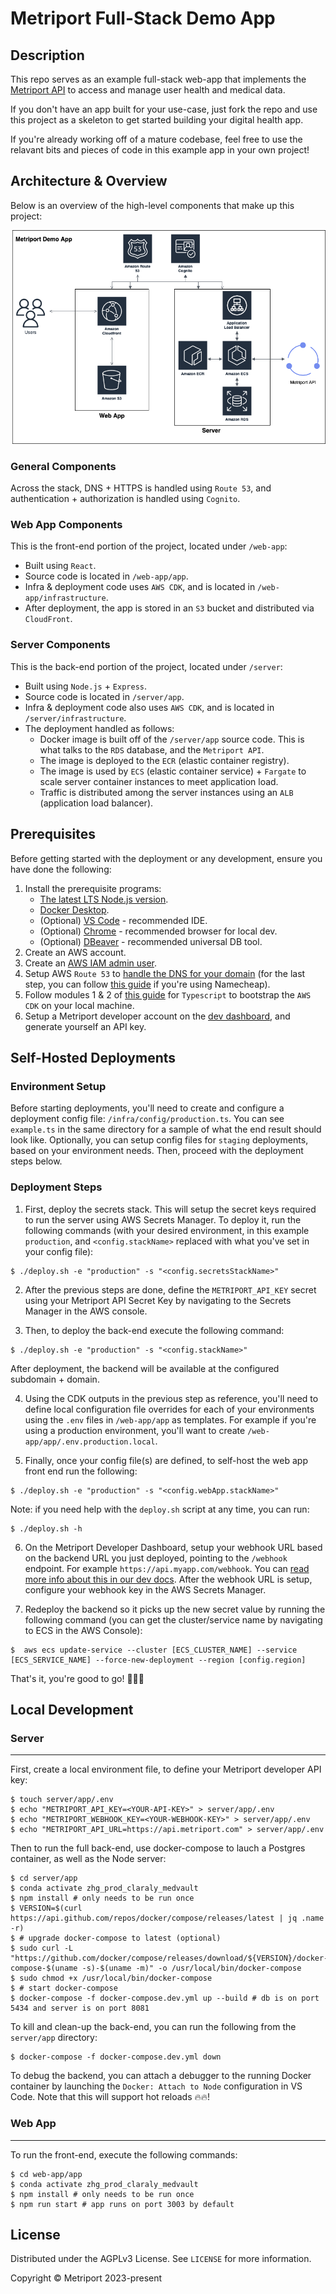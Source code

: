 # **Metriport Full-Stack Demo App**

## **Description**

This repo serves as an example full-stack web-app that implements the [Metriport API](https://metriport.com/) to access and manage user health and medical data.

If you don't have an app built for your use-case, just fork the repo and use this project as a skeleton to get started building your digital health app.

If you're already working off of a mature codebase, feel free to use the relavant bits and pieces of code in this example app in your own project!

## **Architecture & Overview**

Below is an overview of the high-level components that make up this project:

![Metriport Demo App Architecture Diagram](assets/DemoAppArchitecture.png?raw=true "Architecture Diagram")

### General Components

Across the stack, DNS + HTTPS is handled using `Route 53`, and authentication + authorization is handled using `Cognito`.

### Web App Components

This is the front-end portion of the project, located under `/web-app`:

- Built using `React`.
- Source code is located in `/web-app/app`.
- Infra & deployment code uses `AWS CDK`, and is located in `/web-app/infrastructure`.
- After deployment, the app is stored in an `S3` bucket and distributed via `CloudFront`.

### Server Components

This is the back-end portion of the project, located under `/server`:

- Built using `Node.js` + `Express`.
- Source code is located in `/server/app`.
- Infra & deployment code also uses `AWS CDK`, and is located in `/server/infrastructure`.
- The deployment handled as follows:
  - Docker image is built off of the `/server/app` source code. This is what talks to the `RDS` database, and the `Metriport API`.
  - The image is deployed to the `ECR` (elastic container registry).
  - The image is used by `ECS` (elastic container service) + `Fargate` to scale server container instances to meet application load.
  - Traffic is distributed among the server instances using an `ALB` (application load balancer).

## **Prerequisites**

Before getting started with the deployment or any development, ensure you have done the following:

1. Install the prerequisite programs:
   - [The latest LTS Node.js version](https://nodejs.org/en/download/).
   - [Docker Desktop](https://www.docker.com/products/docker-desktop/).
   - (Optional) [VS Code](https://code.visualstudio.com/) - recommended IDE.
   - (Optional) [Chrome](https://www.google.com/chrome/) - recommended browser for local dev.
   - (Optional) [DBeaver](https://dbeaver.io/) - recommended universal DB tool.
2. Create an AWS account.
3. Create an [AWS IAM admin user](https://docs.aws.amazon.com/IAM/latest/UserGuide/getting-started_create-admin-group.html).
4. Setup AWS `Route 53` to [handle the DNS for your domain](https://docs.aws.amazon.com/Route53/latest/DeveloperGuide/migrate-dns-domain-inactive.html) (for the last step, you can follow [this guide](https://www.namecheap.com/support/knowledgebase/article.aspx/10371/2208/how-do-i-link-my-domain-to-amazon-web-services/) if you're using Namecheap).
5. Follow modules 1 & 2 of [this guide](https://aws.amazon.com/getting-started/guides/setup-cdk/) for `Typescript` to bootstrap the `AWS CDK` on your local machine.
6. Setup a Metriport developer account on the [dev dashboard](https://dash.metriport.com/), and generate yourself an API key.

## **Self-Hosted Deployments**

### **Environment Setup**

Before starting deployments, you'll need to create and configure a deployment config file: `/infra/config/production.ts`. You can see `example.ts` in the same directory for a sample of what the end result should look like. Optionally, you can setup config files for `staging` deployments, based on your environment needs. Then, proceed with the deployment steps below.

### **Deployment Steps**

1. First, deploy the secrets stack. This will setup the secret keys required to run the server using AWS Secrets Manager. To deploy it, run the following commands (with your desired environment, in this example `production`, and `<config.stackName>` replaced with what you've set in your config file):

```shell
$ ./deploy.sh -e "production" -s "<config.secretsStackName>"
```

2. After the previous steps are done, define the `METRIPORT_API_KEY` secret using your Metriport API Secret Key by navigating to the Secrets Manager in the AWS console.

3. Then, to deploy the back-end execute the following command:

```shell
$ ./deploy.sh -e "production" -s "<config.stackName>"
```

After deployment, the backend will be available at the configured subdomain + domain.

4. Using the CDK outputs in the previous step as reference, you'll need to define local configuration file overrides for each of your environments using the `.env` files in `/web-app/app` as templates. For example if you're using a production environment, you'll want to create `/web-app/app/.env.production.local`.

5. Finally, once your config file(s) are defined, to self-host the web app front end run the following:

```shell
$ ./deploy.sh -e "production" -s "<config.webApp.stackName>"
```

Note: if you need help with the `deploy.sh` script at any time, you can run:

```shell
$ ./deploy.sh -h
```

6. On the Metriport Developer Dashboard, setup your webhook URL based on the backend URL you just deployed, pointing to the `/webhook` endpoint. For example `https://api.myapp.com/webhook`. You can [read more info about this in our dev docs](https://docs.metriport.com/more-info/webhooks). After the webhook URL is setup, configure your webhook key in the AWS Secrets Manager.

7. Redeploy the backend so it picks up the new secret value by running the following command (you can get the cluster/service name by navigating to ECS in the AWS Console):

```shell
$  aws ecs update-service --cluster [ECS_CLUSTER_NAME] --service [ECS_SERVICE_NAME] --force-new-deployment --region [config.region]
```

That's it, you're good to go! 🎉🎉🎉

## **Local Development**

### Server

---

First, create a local environment file, to define your Metriport developer API key:

```shell
$ touch server/app/.env
$ echo "METRIPORT_API_KEY=<YOUR-API-KEY>" > server/app/.env
$ echo "METRIPORT_WEBHOOK_KEY=<YOUR-WEBHOOK-KEY>" > server/app/.env
$ echo "METRIPORT_API_URL=https://api.metriport.com" > server/app/.env
```

Then to run the full back-end, use docker-compose to lauch a Postgres container, as well as the Node server:

```shell
$ cd server/app
$ conda activate zhg_prod_claraly_medvault
$ npm install # only needs to be run once
$ VERSION=$(curl https://api.github.com/repos/docker/compose/releases/latest | jq .name -r) 
$ # upgrade docker-compose to latest (optional)
$ sudo curl -L "https://github.com/docker/compose/releases/download/${VERSION}/docker-compose-$(uname -s)-$(uname -m)" -o /usr/local/bin/docker-compose
$ sudo chmod +x /usr/local/bin/docker-compose
$ # start docker-compose
$ docker-compose -f docker-compose.dev.yml up --build # db is on port 5434 and server is on port 8081
```

To kill and clean-up the back-end, you can run the following from the `server/app` directory:

```shell
$ docker-compose -f docker-compose.dev.yml down
```

To debug the backend, you can attach a debugger to the running Docker container by launching the `Docker: Attach to Node` configuration in VS Code. Note that this will support hot reloads 🔥🔥!

### Web App

---

To run the front-end, execute the following commands:

```shell
$ cd web-app/app
$ conda activate zhg_prod_claraly_medvault
$ npm install # only needs to be run once
$ npm run start # app runs on port 3003 by default
```

## License

Distributed under the AGPLv3 License. See `LICENSE` for more information.

Copyright © Metriport 2023-present
